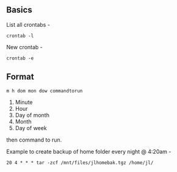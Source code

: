 ## Basics

List all crontabs -

`crontab -l`

New crontab -

`crontab -e`

## Format

`m h dom mon dow commandtorun`

1. Minute
2. Hour
3. Day of month
4. Month
5. Day of week

then command to run.

Example to create backup of home folder every night @ 4:20am - 

`20 4 * * * tar -zcf /mnt/files/jlhomebak.tgz /home/jl/`
